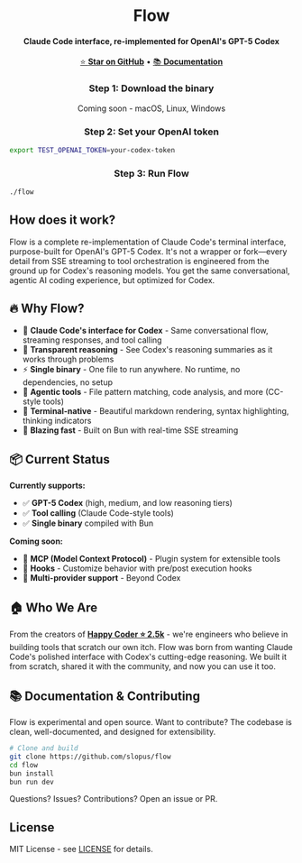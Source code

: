 <h1 align="center">
  Flow
</h1>

<h4 align="center">
Claude Code interface, re-implemented for OpenAI's GPT-5 Codex
</h4>

<div align="center">

[⭐ **Star on GitHub**](https://github.com/slopus/flow) • [📚 **Documentation**](https://github.com/slopus/flow/blob/main/CLAUDE.md)

</div>

<h3 align="center">
Step 1: Download the binary
</h3>

<div align="center">
Coming soon - macOS, Linux, Windows
</div>

<h3 align="center">
Step 2: Set your OpenAI token
</h3>

```bash
export TEST_OPENAI_TOKEN=your-codex-token
```

<h3 align="center">
Step 3: Run Flow
</h3>

```bash
./flow
```

## How does it work?

Flow is a complete re-implementation of Claude Code's terminal interface, purpose-built for OpenAI's GPT-5 Codex. It's not a wrapper or fork—every detail from SSE streaming to tool orchestration is engineered from the ground up for Codex's reasoning models. You get the same conversational, agentic AI coding experience, but optimized for Codex.

## 🔥 Why Flow?

- 🎯 **Claude Code's interface for Codex** - Same conversational flow, streaming responses, and tool calling
- 🧠 **Transparent reasoning** - See Codex's reasoning summaries as it works through problems
- ⚡ **Single binary** - One file to run anywhere. No runtime, no dependencies, no setup
- 🔧 **Agentic tools** - File pattern matching, code analysis, and more (CC-style tools)
- 🎨 **Terminal-native** - Beautiful markdown rendering, syntax highlighting, thinking indicators
- 🚀 **Blazing fast** - Built on Bun with real-time SSE streaming

## 📦 Current Status

**Currently supports:**
- ✅ **GPT-5 Codex** (high, medium, and low reasoning tiers)
- ✅ **Tool calling** (Claude Code-style tools)
- ✅ **Single binary** compiled with Bun

**Coming soon:**
- 🔄 **MCP (Model Context Protocol)** - Plugin system for extensible tools
- 🎣 **Hooks** - Customize behavior with pre/post execution hooks
- 🔌 **Multi-provider support** - Beyond Codex

## 🏠 Who We Are

From the creators of **[Happy Coder ⭐ 2.5k](https://github.com/slopus/happy)** - we're engineers who believe in building tools that scratch our own itch. Flow was born from wanting Claude Code's polished interface with Codex's cutting-edge reasoning. We built it from scratch, shared it with the community, and now you can use it too.

## 📚 Documentation & Contributing

Flow is experimental and open source. Want to contribute? The codebase is clean, well-documented, and designed for extensibility.

```bash
# Clone and build
git clone https://github.com/slopus/flow
cd flow
bun install
bun run dev
```

Questions? Issues? Contributions? Open an issue or PR.

## License

MIT License - see [LICENSE](LICENSE) for details.
